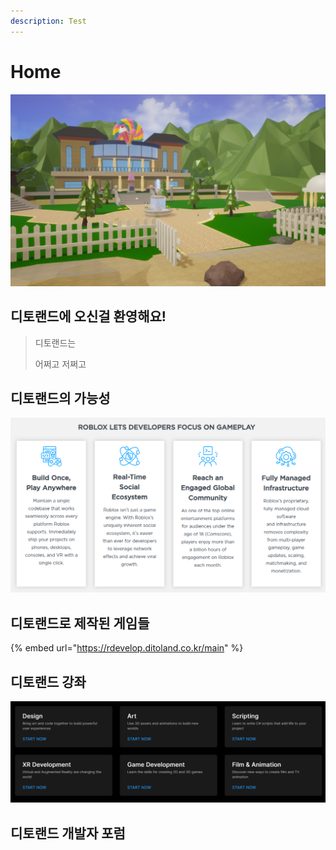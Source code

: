 ```yaml
---
description: Test
---
```


# Home

![](.gitbook/assets/2.png)

## 디토랜드에 오신걸 환영해요! 

> 디토랜드는
>
> 어쩌고 저쩌고



## 디토랜드의 가능성 

![](.gitbook/assets/0.png)



## 디토랜드로 제작된 게임들 

{% embed url="https://rdevelop.ditoland.co.kr/main" %}



## 디토랜드 강좌 

![](.gitbook/assets/1.png)



## 디토랜드 개발자 포럼 



